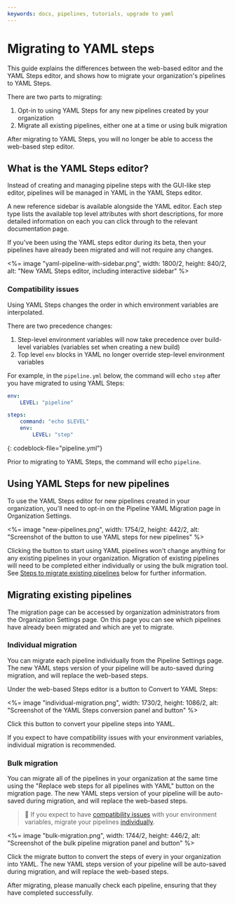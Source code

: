 ```yaml
---
keywords: docs, pipelines, tutorials, upgrade to yaml
---
```


# Migrating to YAML steps

This guide explains the differences between the web-based editor and the YAML Steps editor, and shows how to migrate your organization's pipelines to YAML Steps.

There are two parts to migrating:

1. Opt-in to using YAML Steps for any new pipelines created by your organization
1. Migrate all existing pipelines, either one at a time or using bulk migration

After migrating to YAML Steps, you will no longer be able to access the web-based step editor.

## What is the YAML Steps editor?

Instead of creating and managing pipeline steps with the GUI-like step editor, pipelines will be managed in YAML in the YAML Steps editor.

A new reference sidebar is available alongside the YAML editor. Each step type lists the available top level attributes with short descriptions, for more detailed information on each you can click through to the relevant documentation page.

If you've been using the YAML steps editor during its beta, then your pipelines have already been migrated and will not require any changes.

<%= image "yaml-pipeline-with-sidebar.png", width: 1800/2, height: 840/2, alt: "New YAML Steps editor, including interactive sidebar" %>

### Compatibility issues

Using YAML Steps changes the order in which environment variables are interpolated.

There are two precedence changes:

1. Step-level environment variables will now take precedence over build-level variables (variables set when creating a new build)
1. Top level `env` blocks in YAML no longer override step-level environment variables

For example, in the `pipeline.yml` below, the command will echo `step` after you have migrated to using YAML Steps:

```yaml
env:
    LEVEL: "pipeline"

steps:
    command: "echo $LEVEL"
    env:
        LEVEL: "step"
```

{: codeblock-file="pipeline.yml"}

Prior to migrating to YAML Steps, the command will echo `pipeline`.

## Using YAML Steps for new pipelines

To use the YAML Steps editor for new pipelines created in your organization, you'll need to opt-in on the Pipeline YAML Migration page in Organization Settings.

<%= image "new-pipelines.png", width: 1754/2, height: 442/2, alt: "Screenshot of the button to use YAML steps for new pipelines" %>

Clicking the button to start using YAML pipelines won't change anything for any existing pipelines in your organization. Migration of existing pipelines will need to be completed either individually or using the bulk migration tool. See [Steps to migrate existing pipelines](#migrating-existing-pipelines) below for further information.

## Migrating existing pipelines

The migration page can be accessed by organization administrators from the Organization Settings page. On this page you can see which pipelines have already been migrated and which are yet to migrate.

### Individual migration

You can migrate each pipeline individually from the Pipeline Settings page. The new YAML steps version of your pipeline will be auto-saved during migration, and will replace the web-based steps.

Under the web-based Steps editor is a button to Convert to YAML Steps:

<%= image "individual-migration.png", width: 1730/2, height: 1086/2, alt: "Screenshot of the YAML Steps conversion panel and button" %>

Click this button to convert your pipeline steps into YAML.

If you expect to have compatibility issues with your environment variables, individual migration is recommended.

### Bulk migration

You can migrate all of the pipelines in your organization at the same time using the "Replace web steps for all pipelines with YAML" button on the migration page. The new YAML steps version of your pipeline will be auto-saved during migration, and will replace the web-based steps.

> 📘
> If you expect to have <a href="#what-is-the-yaml-steps-editor-compatibility-issues">compatibility issues</a> with your environment variables, migrate your pipelines <a href="#migrating-existing-pipelines-individual-migration">individually</a>.

<%= image "bulk-migration.png", width: 1744/2, height: 446/2, alt: "Screenshot of the bulk pipeline migration panel and button" %>

Click the migrate button to convert the steps of every in your organization into YAML. The new YAML steps version of your pipeline will be auto-saved during migration, and will replace the web-based steps.

After migrating, please manually check each pipeline, ensuring that they have completed successfully.
